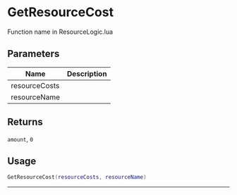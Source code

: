 # GetResourceCost

Function name in ResourceLogic.lua

## Parameters

| Name          | Description |
| ------------- | ----------- |
| resourceCosts |             |
| resourceName  |             |

## Returns

`amount`, `0`

## Usage

```lua
GetResourceCost(resourceCosts, resourceName)
```

---
